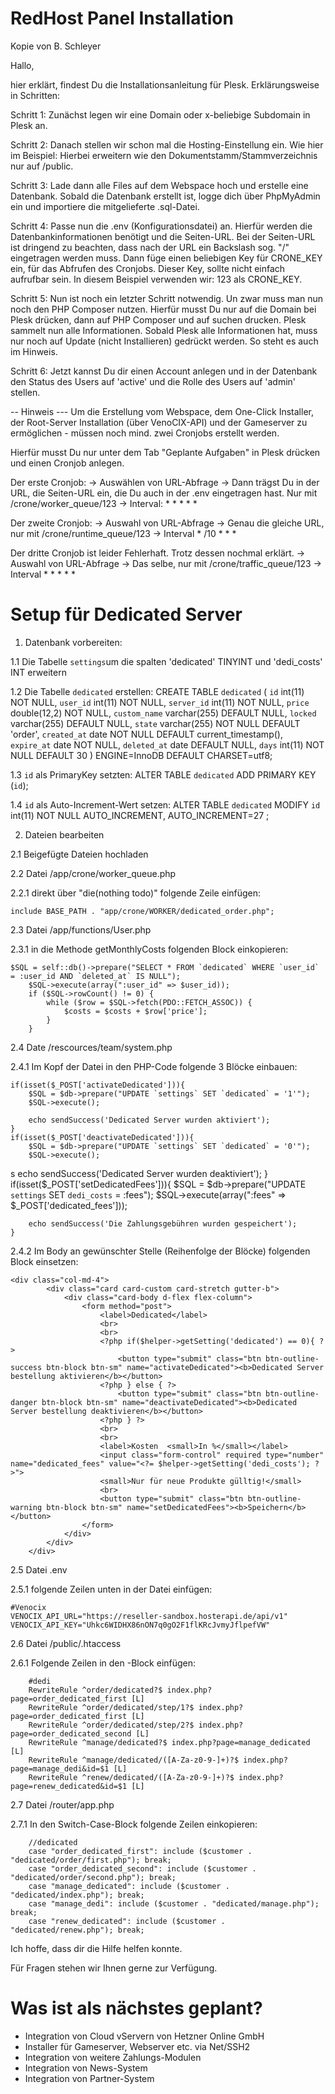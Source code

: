 # RedHost Panel Installation

Kopie von B. Schleyer

Hallo,

hier erklärt, findest Du die Installationsanleitung für Plesk. Erklärungsweise in Schritten:

Schritt 1: Zunächst legen wir eine Domain oder x-beliebige Subdomain in Plesk an.

Schritt 2: Danach stellen wir schon mal die Hosting-Einstellung ein. Wie hier im Beispiel: Hierbei erweitern wie den Dokumentstamm/Stammverzeichnis nur auf /public.

Schritt 3: Lade dann alle Files auf dem Webspace hoch und erstelle eine Datenbank. Sobald die Datenbank erstellt ist, logge dich über PhpMyAdmin ein und importiere die mitgelieferte .sql-Datei.

Schritt 4: Passe nun die .env (Konfigurationsdatei) an. Hierfür werden die Datenbankinformationen benötigt und die Seiten-URL. Bei der Seiten-URL ist dringend zu beachten, dass nach der URL ein Backslash sog. "/" eingetragen werden muss. Dann füge einen beliebigen Key für CRONE_KEY ein, für das Abfrufen des Cronjobs. Dieser Key, sollte nicht einfach aufrufbar sein. In diesem Beispiel verwenden wir: 123 als CRONE_KEY.

Schritt 5: Nun ist noch ein letzter Schritt notwendig. Un zwar muss man nun noch den PHP Composer nutzen. Hierfür musst Du nur auf die Domain bei Plesk drücken, dann auf PHP Composer und auf suchen drucken. Plesk sammelt nun alle Informationen. Sobald Plesk alle Informationen hat, muss nur noch auf Update (nicht Installieren) gedrückt werden. So steht es auch im Hinweis.

Schritt 6: Jetzt kannst Du dir einen Account anlegen und in der Datenbank den Status des Users auf 'active' und die Rolle des Users auf 'admin' stellen.

-- Hinweis --- Um die Erstellung vom Webspace, dem One-Click Installer, der Root-Server Installation (über VenoCIX-API) und der Gameserver zu ermöglichen - müssen noch mind. zwei Cronjobs erstellt werden.

Hierfür musst Du nur unter dem Tab "Geplante Aufgaben" in Plesk drücken und einen Cronjob anlegen.

Der erste Cronjob: -> Auswählen von URL-Abfrage -> Dann trägst Du in der URL, die Seiten-URL ein, die Du auch in der .env eingetragen hast. Nur mit /crone/worker_queue/123 -> Interval: * * * * *

Der zweite Cronjob: -> Auswahl von URL-Abfrage -> Genau die gleiche URL, nur mit /crone/runtime_queue/123 -> Interval * /10 * * *

Der dritte Cronjob ist leider Fehlerhaft. Trotz dessen nochmal erklärt. -> Auswahl von URL-Abfrage -> Das selbe, nur mit /crone/traffic_queue/123 -> Interval * * * * *

# Setup für Dedicated Server

1. Datenbank vorbereiten:


1.1 Die Tabelle `settings`um die spalten 'dedicated' TINYINT und 'dedi_costs' INT erweitern

1.2 Die Tabelle `dedicated` erstellen: CREATE TABLE `dedicated` (
  `id` int(11) NOT NULL,
  `user_id` int(11) NOT NULL,
  `server_id` int(11) NOT NULL,
  `price` double(12,2) NOT NULL,
  `custom_name` varchar(255) DEFAULT NULL,
  `locked` varchar(255) DEFAULT NULL,
  `state` varchar(255) NOT NULL DEFAULT 'order',
  `created_at` date NOT NULL DEFAULT current_timestamp(),
  `expire_at` date NOT NULL,
  `deleted_at` date DEFAULT NULL,
  `days` int(11) NOT NULL DEFAULT 30
) ENGINE=InnoDB DEFAULT CHARSET=utf8;

1.3 `id` als PrimaryKey setzten: ALTER TABLE `dedicated` ADD PRIMARY KEY (`id`);

1.4 `id` als Auto-Increment-Wert setzen: ALTER TABLE `dedicated` MODIFY `id` int(11) NOT NULL AUTO_INCREMENT, AUTO_INCREMENT=27 ;





2. Dateien bearbeiten

2.1 Beigefügte Dateien hochladen

2.2 Datei /app/crone/worker_queue.php

2.2.1 direkt über "die(nothing todo)" folgende Zeile einfügen:

	include BASE_PATH . "app/crone/WORKER/dedicated_order.php";

2.3 Datei /app/functions/User.php

2.3.1 in die Methode getMonthlyCosts folgenden Block einkopieren:
	
	$SQL = self::db()->prepare("SELECT * FROM `dedicated` WHERE `user_id` = :user_id AND `deleted_at` IS NULL");
        $SQL->execute(array(":user_id" => $user_id));
        if ($SQL->rowCount() != 0) {
            while ($row = $SQL->fetch(PDO::FETCH_ASSOC)) {
                $costs = $costs + $row['price'];
            }
        }

2.4 Date /rescources/team/system.php

2.4.1 Im Kopf der Datei in den PHP-Code folgende 3 Blöcke einbauen:
	

	if(isset($_POST['activateDedicated'])){
	    $SQL = $db->prepare("UPDATE `settings` SET `dedicated` = '1'");
	    $SQL->execute();

	    echo sendSuccess('Dedicated Server wurden aktiviert');
	}
	if(isset($_POST['deactivateDedicated'])){
	    $SQL = $db->prepare("UPDATE `settings` SET `dedicated` = '0'");
	    $SQL->execute();
s
	    echo sendSuccess('Dedicated Server wurden deaktiviert');
	}
	if(isset($_POST['setDedicatedFees'])){
	    $SQL = $db->prepare("UPDATE `settings` SET `dedi_costs` = :fees");
	    $SQL->execute(array(":fees" => $_POST['dedicated_fees']));

	    echo sendSuccess('Die Zahlungsgebühren wurden gespeichert');
	}
	
2.4.2 Im Body an gewünschter Stelle (Reihenfolge der Blöcke) folgenden Block einsetzen:

	<div class="col-md-4">
            <div class="card card-custom card-stretch gutter-b">
                <div class="card-body d-flex flex-column">
                    <form method="post">
                        <label>Dedicated</label>
                        <br>
                        <br>
                        <?php if($helper->getSetting('dedicated') == 0){ ?>
                            <button type="submit" class="btn btn-outline-success btn-block btn-sm" name="activateDedicated"><b>Dedicated Server bestellung aktivieren</b></button>
                        <?php } else { ?>
                            <button type="submit" class="btn btn-outline-danger btn-block btn-sm" name="deactivateDedicated"><b>Dedicated Server bestellung deaktivieren</b></button>
                        <?php } ?>
                        <br>
                        <br>
                        <label>Kosten  <small>In %</small></label>
                        <input class="form-control" required type="number" name="dedicated_fees" value="<?= $helper->getSetting('dedi_costs'); ?>">
                        <small>Nur für neue Produkte gülltig!</small>
                        <br>
                        <button type="submit" class="btn btn-outline-warning btn-block btn-sm" name="setDedicatedFees"><b>Speichern</b></button>
                    </form>
                </div>
            </div>
        </div>

2.5 Datei .env

2.5.1 folgende Zeilen unten in der Datei einfügen:
	
	#Venocix
	VENOCIX_API_URL="https://reseller-sandbox.hosterapi.de/api/v1"
	VENOCIX_API_KEY="Uhkc6WIDHX86nON7q0gO2F1flKRcJvmyJflpefVW"
	
2.6 Datei /public/.htaccess

2.6.1 Folgende Zeilen in den <IfModule mod_rewrite.c> -Block einfügen:

    	#dedi
    	RewriteRule ^order/dedicated?$ index.php?page=order_dedicated_first [L]
    	RewriteRule ^order/dedicated/step/1?$ index.php?page=order_dedicated_first [L]
    	RewriteRule ^order/dedicated/step/2?$ index.php?page=order_dedicated_second [L]
    	RewriteRule ^manage/dedicated?$ index.php?page=manage_dedicated [L]
    	RewriteRule ^manage/dedicated/([A-Za-z0-9-]+)?$ index.php?page=manage_dedi&id=$1 [L]
    	RewriteRule ^renew/dedicated/([A-Za-z0-9-]+)?$ index.php?page=renew_dedicated&id=$1 [L]
    	
2.7 Datei /router/app.php

2.7.1 In den Switch-Case-Block folgende Zeilen einkopieren:

      	//dedicated
      	case "order_dedicated_first": include ($customer . "dedicated/order/first.php"); break;
      	case "order_dedicated_second": include ($customer . "dedicated/order/second.php"); break;
      	case "manage_dedicated": include ($customer . "dedicated/index.php"); break;
      	case "manage_dedi": include ($customer . "dedicated/manage.php"); break;
      	case "renew_dedicated": include ($customer . "dedicated/renew.php"); break;


Ich hoffe, dass dir die Hilfe helfen konnte.

Für Fragen stehen wir Ihnen gerne zur Verfügung.
	
# Was ist als nächstes geplant?

- Integration von Cloud vServern von Hetzner Online GmbH
- Installer für Gameserver, Webserver etc. via Net/SSH2
- Integration von weitere Zahlungs-Modulen
- Integration von News-System
- Integration von Partner-System

